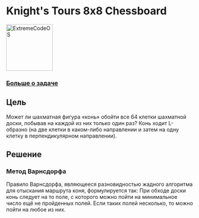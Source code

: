 # Knight's Tours 8x8 Chessboard

<p>
<img src="https://i1.sndcdn.com/avatars-000410432364-ksv2fl-t500x500.jpg" width="125" title=ExtremeCodeOS logo">
</p>

### [Больше о задаче](https://ru.wikipedia.org/wiki/%D0%97%D0%B0%D0%B4%D0%B0%D1%87%D0%B0_%D0%BE_%D1%85%D0%BE%D0%B4%D0%B5_%D0%BA%D0%BE%D0%BD%D1%8F)

## Цель

Может ли шахматная фигура «конь» обойти все 64 клетки шахматной доски,
побывав на каждой из них только один раз? Конь ходит L-образно (на две
клетки в каком-либо направлении и затем на одну клетку в
перпендикулярном направлении).

## Решение

### Метод Варнсдорфа
Правило Варнсдорфа, являющееся разновидностью жадного алгоритма для отыскания маршрута коня, формулируется так:
При обходе доски конь следует на то поле, с которого можно пойти на минимальное число ещё не пройденных полей. Если таких полей несколько, то можно пойти на любое из них.

